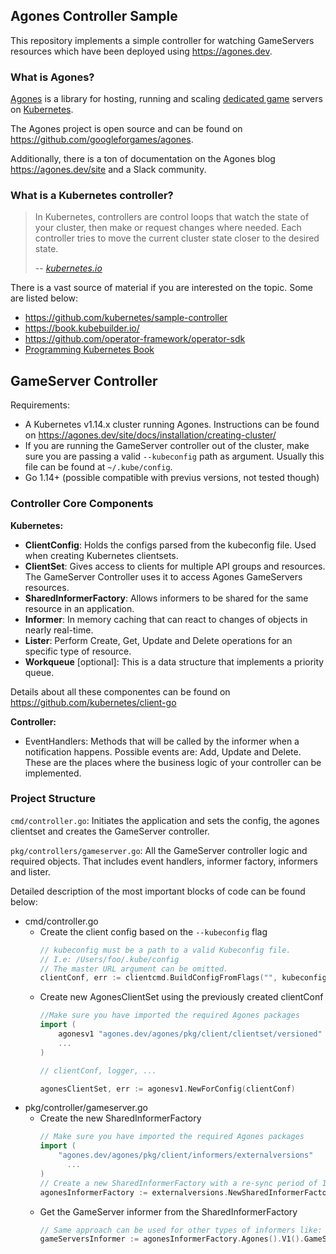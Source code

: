 ## Agones Controller Sample

This repository implements a simple controller for watching GameServers resources which have been deployed using https://agones.dev.

### What is Agones?
[Agones](https://github.com/googleforgames/agones) is a library for hosting, running and scaling [dedicated game](https://en.wikipedia.org/wiki/Game_server#Dedicated_server) servers on [Kubernetes](https://kubernetes.io/).

The Agones project is open source and can be found on https://github.com/googleforgames/agones.

Additionally, there is a ton of documentation on the Agones blog https://agones.dev/site and a Slack community.

### What is a Kubernetes controller?
> In Kubernetes, controllers are control loops that watch the state of your cluster, then make or request changes where needed. Each controller tries to move the current cluster state closer to the desired state.
>
> -- <cite>[kubernetes.io](https://kubernetes.io/docs/concepts/architecture/controller)</cite>

There is a vast source of material if you are interested on the topic. Some are listed below:
- https://github.com/kubernetes/sample-controller
- https://book.kubebuilder.io/
- https://github.com/operator-framework/operator-sdk
- [Programming Kubernetes Book](https://www.amazon.com/Programming-Kubernetes-Developing-Cloud-Native-Applications-dp-1492047104/dp/1492047104/ref=mt_paperback?_encoding=UTF8&me=&qid=1586961333)

## GameServer Controller

Requirements:
- A Kubernetes v1.14.x cluster running Agones. Instructions can be found on https://agones.dev/site/docs/installation/creating-cluster/
- If you are running the GameServer controller out of the cluster, make sure you are passing a valid `--kubeconfig` path as argument. Usually this file can be found at `~/.kube/config`. 
- Go 1.14+ (possible compatible with previus versions, not tested though)
 
### Controller Core Components

**Kubernetes:**

- **ClientConfig**: Holds the configs parsed from the kubeconfig file. Used when creating Kubernetes clientsets.
- **ClientSet**: Gives access to clients for multiple API groups and resources. The GameServer Controller uses it to access Agones GameServers resources. 
- **SharedInformerFactory**: Allows informers to be shared for the same resource in an application. 
- **Informer**: In memory caching that can react to changes of objects in nearly real-time. 
- **Lister**: Perform Create, Get, Update and Delete operations for an specific type of resource. 
- **Workqueue** [optional]: This is a data structure that implements a priority queue.

Details about all these componentes can be found on https://github.com/kubernetes/client-go

**Controller:**

- EventHandlers: Methods that will be called by the informer when a notification happens. Possible events are: Add, Update and Delete. These are the places where the business logic of your controller can be implemented. 

### Project Structure

`cmd/controller.go`: Initiates the application and sets the config, the agones clientset and creates the GameServer controller.

`pkg/controllers/gameserver.go`: All the GameServer controller logic and required objects. That includes event handlers, informer factory, informers and lister.

Detailed description of the most important blocks of code can be found below:

- cmd/controller.go
    - Create the client config based on the `--kubeconfig` flag
        ```go   
        // kubeconfig must be a path to a valid Kubeconfig file. 
        // I.e: /Users/foo/.kube/config
        // The master URL argument can be omitted.
        clientConf, err := clientcmd.BuildConfigFromFlags("", kubeconfig)
        ```
    - Create new AgonesClientSet using the previously created clientConf
        ```go
        //Make sure you have imported the required Agones packages
        import (
            agonesv1 "agones.dev/agones/pkg/client/clientset/versioned"
            ...
        )
      
        // clientConf, logger, ...
      
        agonesClientSet, err := agonesv1.NewForConfig(clientConf)
        ```
- pkg/controller/gameserver.go
    - Create the new SharedInformerFactory
        ```go
        // Make sure you have imported the required Agones packages
        import (
            "agones.dev/agones/pkg/client/informers/externalversions"
              ...
        )
        // Create a new SharedInformerFactory with a re-sync period of 15 seconds.
        agonesInformerFactory := externalversions.NewSharedInformerFactory(clientSet, time.Second*15)
        ```
    - Get the GameServer informer from the SharedInformerFactory
        ```go
        // Same approach can be used for other types of informers like: GameServerSets and Fleets
        gameServersInformer := agonesInformerFactory.Agones().V1().GameServers()
        ```
